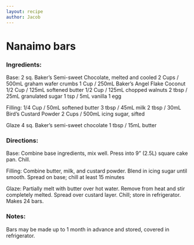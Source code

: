 ```yaml
---
layout: recipe
author: Jacob
---
```


# Nanaimo bars

### Ingredients:

Base:
2 sq. Baker’s Semi-sweet Chocolate, melted and cooled
2 Cups / 500mL graham wafer crumbs
1 Cup / 250mL Baker’s Angel Flake Coconut
1/2 Cup / 125mL softened butter
1/2 Cup / 125mL chopped walnuts
2 tbsp / 25mL granulated sugar
1 tsp / 5mL vanilla
1 egg

Filling:
1/4 Cup / 50mL softened butter
3 tbsp / 45mL milk
2 tbsp / 30mL Bird’s Custard Powder
2 Cups / 500mL icing sugar, sifted

Glaze
4 sq. Baker’s semi-sweet chocolate
1 tbsp / 15mL butter

### Directions:
Base: Combine base ingredients, mix well. Press into 9” (2.5L) square cake pan. Chill.

Filling: Combine butter, milk, and custard powder. Blend in icing sugar until smooth. Spread on base; chill at least 15 minutes

Glaze: Partially melt with butter over hot water. Remove from heat and stir completely melted. Spread over custard layer. Chill; store in refrigerator. Makes 24 bars.

### Notes:

Bars may be made up to 1 month in advance and stored, covered in refrigerator.